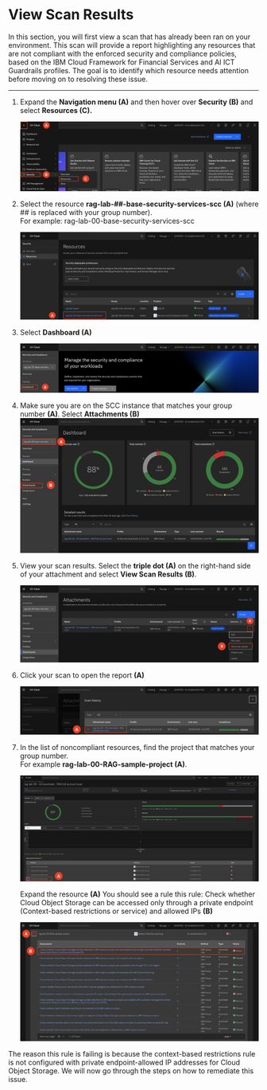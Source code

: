 # View Scan Results

In this section, you will first view a scan that has already been ran on your environment. This scan will provide a report highlighting any resources that are not compliant with the enforced security and compliance policies, based on the IBM Cloud Framework for Financial Services and AI ICT Guardrails profiles. The goal is to identify which resource needs attention before moving on to resolving these issue.

---

1. Expand the **Navigation menu (A)** and then hover over **Security (B)** and select **Resources (C).**

    ![alt text](../images/2.2.1-new.png)

2. Select the resource **rag-lab-##-base-security-services-scc (A)** (where ## is replaced with your group number). <br>
For example: rag-lab-00-base-security-services-scc

    ![alt text](../images/2.2.2-new.png)

3. Select **Dashboard (A)**

    ![alt text](../images/2.2.3-new.png)

4. Make sure you are on the SCC instance that matches your group number **(A)**. Select **Attachments (B)**
    ![alt text](../images/2.2.4-new.png)

5. View your scan results. Select the **triple dot (A)** on the right-hand side of your attachment and select **View Scan Results (B)**.

    ![alt text](../images/2.2.5-new.png)

6. Click your scan to open the report **(A)**

    ![alt text](../images/2.2.6-new.png)

7. In the list of noncompliant resources, find the project that matches your group number. <br>
For example **rag-lab-00-RAG-sample-project (A)**. <br>

    ![alt text](../images/2.2.7-new.png)

   Expand the resource **(A)** You should see a rule this rule: Check whether Cloud Object Storage can be accessed only through a private endpoint (Context-based restrictions or service) and allowed IPs **(B)**

    ![alt text](../images/2.2.7-rule-new.png)

The reason this rule is failing is because the context-based restrictions rule is not configured with private endpoint-allowed IP addresses for Cloud Object Storage. We will now go through the steps on how to remediate this issue. 
